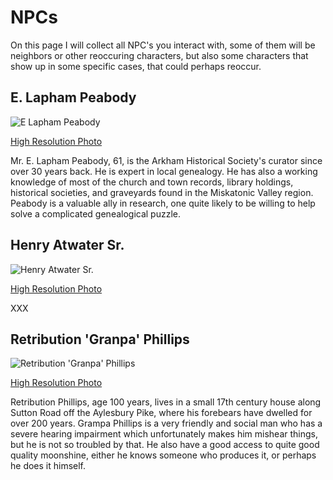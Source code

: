 # NPCs
On this page I will collect all NPC's you interact with, some of them will be neighbors or other reoccuring characters, but also some characters that show up in some specific cases, that could perhaps reoccur. 

## E. Lapham Peabody
![E  Lapham Peabody](https://user-images.githubusercontent.com/107671583/227541297-f34594a8-7249-4cf3-90ca-dc0592a27297.png)

[High Resolution Photo](https://user-images.githubusercontent.com/107671583/227539756-33e6816c-1425-49d2-93c0-e8f117c0731e.png)

Mr. E. Lapham Peabody, 61, is the Arkham Historical Society's curator since over 30 years back. He is expert in local genealogy. He has also a working knowledge
of most of the church and town records, library holdings, historical societies, and graveyards found in the Miskatonic Valley region. Peabody is a valuable ally in
research, one quite likely to be willing to help solve a complicated genealogical puzzle.

## Henry Atwater Sr.
![Henry Atwater Sr.](https://user-images.githubusercontent.com/107671583/227559664-5e15cd04-20f5-4626-a1b3-5ccfe7051811.png)

[High Resolution Photo](https://user-images.githubusercontent.com/107671583/227559692-07105f70-9d1d-494b-ad39-d45ec31d145d.png)

XXX

## Retribution 'Granpa' Phillips
![Retribution 'Granpa' Phillips](https://user-images.githubusercontent.com/107671583/227552836-ecbedb20-d41c-4b7d-a820-988572dc5ef6.png)

[High Resolution Photo](https://user-images.githubusercontent.com/107671583/227552870-10efc2bf-8363-4293-97ec-fefc4be913da.png)

Retribution Phillips, age 100 years, lives in a small 17th century house along Sutton Road off the Aylesbury Pike, where his forebears have dwelled for over 200 years.
Grampa Phillips is a very friendly and social man who has a severe hearing impairment which unfortunately makes him mishear things, but he is not so troubled by that.
He also have a good access to quite good quality moonshine, either he knows someone who produces it, or perhaps he does it himself.
